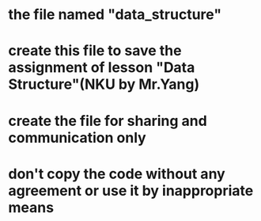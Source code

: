 # the file named "data_structure"
# create this file to save the assignment of lesson "Data Structure"(NKU by Mr.Yang)
# create the file for sharing and communication only
# don't copy the code without any agreement or use it by inappropriate means
